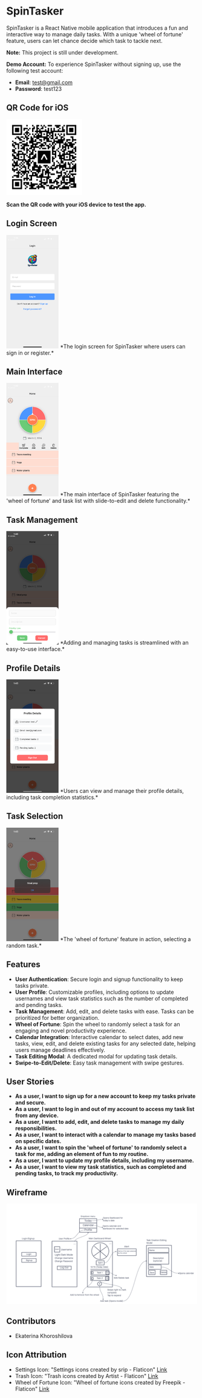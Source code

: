 # SpinTasker

SpinTasker is a React Native mobile application that introduces a fun and interactive way to manage daily tasks. With a unique 'wheel of fortune' feature, users can let chance decide which task to tackle next.

**Note:** This project is still under development.

**Demo Account:** To experience SpinTasker without signing up, use the following test account:
- **Email**: test@gmail.com
- **Password**: test123

## QR Code for iOS

<img src="assets/eas-update.svg" alt="iOS QR Code" width="200" height="200"/>

**Scan the QR code with your iOS device to test the app.**

## Login Screen
<img src="assets/IMG_8810.PNG" alt="Login Screen" height="300"/>
*The login screen for SpinTasker where users can sign in or register.*

## Main Interface
<img src="assets/IMG_8812.PNG" alt="Main Interface" height="300"/>
*The main interface of SpinTasker featuring the 'wheel of fortune' and task list with slide-to-edit and delete functionality.*

## Task Management
<img src="assets/IMG_8813.PNG" alt="Task Management" height="300"/>
*Adding and managing tasks is streamlined with an easy-to-use interface.*

## Profile Details
<img src="assets/IMG_8816.PNG" alt="Profile Details" height="300"/>
*Users can view and manage their profile details, including task completion statistics.*

## Task Selection
<img src="assets/IMG_8817.PNG" alt="Task Selection" height="300"/>
*The 'wheel of fortune' feature in action, selecting a random task.*

## Features

- **User Authentication**: Secure login and signup functionality to keep tasks private.
- **User Profile**: Customizable profiles, including options to update usernames and view task statistics such as the number of completed and pending tasks.
- **Task Management**: Add, edit, and delete tasks with ease. Tasks can be prioritized for better organization.
- **Wheel of Fortune**: Spin the wheel to randomly select a task for an engaging and novel productivity experience.
- **Calendar Integration**: Interactive calendar to select dates, add new tasks, view, edit, and delete existing tasks for any selected date, helping users manage deadlines effectively.
- **Task Editing Modal**: A dedicated modal for updating task details.
- **Swipe-to-Edit/Delete**: Easy task management with swipe gestures.

## User Stories

- **As a user, I want to sign up for a new account to keep my tasks private and secure.**
- **As a user, I want to log in and out of my account to access my task list from any device.**
- **As a user, I want to add, edit, and delete tasks to manage my daily responsibilities.**
- **As a user, I want to interact with a calendar to manage my tasks based on specific dates.**
- **As a user, I want to spin the 'wheel of fortune' to randomly select a task for me, adding an element of fun to my routine.**
- **As a user, I want to update my profile details, including my username.**
- **As a user, I want to view my task statistics, such as completed and pending tasks, to track my productivity.**

## Wireframe

![Wireframe](assets/todo-wireframe.png)

## Contributors

- Ekaterina Khoroshilova

## Icon Attribution

- Settings Icon: "Settings icons created by srip - Flaticon" [Link](https://www.flaticon.com/free-icons/settings)
- Trash Icon: "Trash icons created by Artist - Flaticon" [Link](https://www.flaticon.com/free-icons/trash1)
- Wheel of Fortune Icon: "Wheel of fortune icons created by Freepik - Flaticon" [Link](https://www.flaticon.com/free-icons/wheel-of-fortune)

